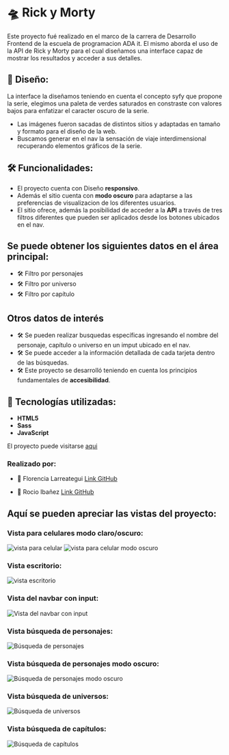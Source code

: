 # 🛸 Rick y Morty
Este proyecto fué realizado en el marco de la carrera de Desarrollo Frontend de la escuela de programacion ADA it. El mismo aborda el uso de la API de Rick y Morty para el cual diseñamos una interface capaz de mostrar los resultados y acceder a sus detalles.

## 🎨 **Diseño**:
La interface la diseñamos teniendo en cuenta el concepto syfy que propone la serie, elegimos una paleta de verdes saturados en constraste con valores bajos para enfatizar el caracter oscuro de la serie.
- Las imágenes fueron sacadas de distintos sitios y adaptadas en tamaño y formato para el diseño de la web.
- Buscamos generar en el nav la sensación de viaje interdimensional recuperando elementos gráficos de la serie.
## 🛠 **Funcionalidades**:
- El proyecto cuenta con Diseño **responsivo**.
- Además el sitio cuenta con **modo oscuro** para adaptarse a las preferencias de visualizacion de los diferentes usuarios.
- El sitio ofrece, además la posibilidad de acceder a la **API** a través de tres filtros diferentes que pueden ser aplicados desde los botones ubicados en el nav.

## Se puede obtener los siguientes datos en el área principal: 
- 🛠 Filtro por personajes
- 🛠 Filtro por universo
- 🛠 Filtro por capítulo 
 
## Otros datos de interés
- 🛠 Se pueden realizar busquedas específicas ingresando el nombre del personaje, capítulo o universo en un imput ubicado en el nav.
- 🛠 Se puede acceder a la información detallada de cada tarjeta dentro de las búsquedas.
- 🛠 Este proyecto se desarrolló teniendo en cuenta los principios fundamentales de **accesibilidad**.


## 🚀 Tecnologías utilizadas:
-	**HTML5**
-	**Sass**
-	**JavaScript**
 

El proyecto puede visitarse [aqui](https://roci16.github.io/Tp-Apis/index.html)

 ### Realizado por:
-	👧 Florencia Larreategui
 [Link GitHub](https://github.com/florencialarreategui)

-	👧 Rocio Ibañez
[Link GitHub](https://github.com/Roci16)

## Aquí se pueden apreciar las vistas del proyecto:
### Vista para celulares modo claro/oscuro:

![vista para celular](https://raw.githubusercontent.com/Roci16/Tp-Apis/main/img-readme/celular-modo-claro.png)      ![vista para celular modo oscuro](https://raw.githubusercontent.com/Roci16/Tp-Apis/main/img-readme/celular-modo-oscuro.png)


### Vista escritorio:

![vista escritorio](https://raw.githubusercontent.com/Roci16/Tp-Apis/main/img-readme/foto-portada.jpeg)

### Vista del navbar con input:

![Vista del navbar con input](https://raw.githubusercontent.com/Roci16/Tp-Apis/main/img-readme/foto-1.jpeg)

### Vista búsqueda de personajes:

![Búsqueda de personajes](https://raw.githubusercontent.com/Roci16/Tp-Apis/main/img-readme/personajes-modo-claro.jpeg)

### Vista búsqueda de personajes modo oscuro:

![Búsqueda de personajes modo oscuro](https://raw.githubusercontent.com/Roci16/Tp-Apis/main/img-readme/personajes-modo-oscuro.jpeg)

### Vista búsqueda de universos:

![Búsqueda de universos](https://raw.githubusercontent.com/Roci16/Tp-Apis/main/img-readme/universos.jpeg)

### Vista búsqueda de capítulos:

![Búsqueda de capítulos](https://raw.githubusercontent.com/Roci16/Tp-Apis/main/img-readme/capitulos.jpeg)


